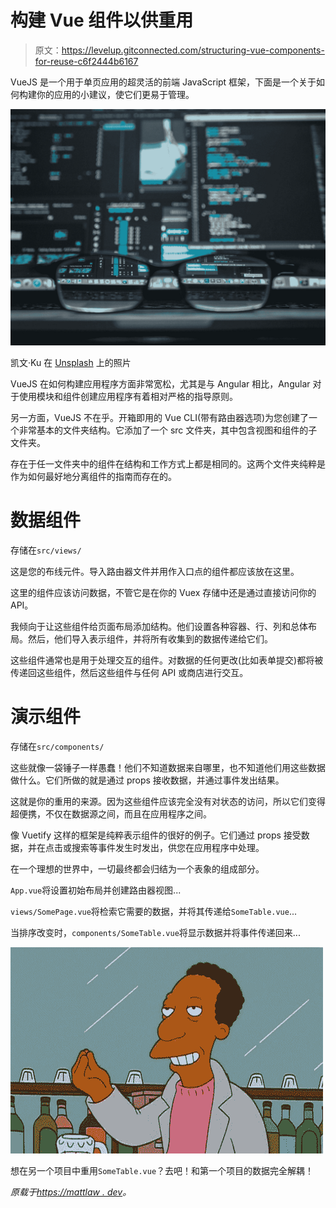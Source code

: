 # 构建 Vue 组件以供重用

> 原文：<https://levelup.gitconnected.com/structuring-vue-components-for-reuse-c6f2444b6167>

VueJS 是一个用于单页应用的超灵活的前端 JavaScript 框架，下面是一个关于如何构建你的应用的小建议，使它们更易于管理。

![](img/6b5c3fd40df4c4316a4feaed8a2d7fc8.png)

凯文·Ku 在 [Unsplash](https://unsplash.com?utm_source=medium&utm_medium=referral) 上的照片

VueJS 在如何构建应用程序方面非常宽松，尤其是与 Angular 相比，Angular 对于使用模块和组件创建应用程序有着相对严格的指导原则。

另一方面，VueJS 不在乎。开箱即用的 Vue CLI(带有路由器选项)为您创建了一个非常基本的文件夹结构。它添加了一个 src 文件夹，其中包含视图和组件的子文件夹。

存在于任一文件夹中的组件在结构和工作方式上都是相同的。这两个文件夹纯粹是作为如何最好地分离组件的指南而存在的。

# 数据组件

存储在`src/views/`

这是您的布线元件。导入路由器文件并用作入口点的组件都应该放在这里。

这里的组件应该访问数据，不管它是在你的 Vuex 存储中还是通过直接访问你的 API。

我倾向于让这些组件给页面布局添加结构。他们设置各种容器、行、列和总体布局。然后，他们导入表示组件，并将所有收集到的数据传递给它们。

这些组件通常也是用于处理交互的组件。对数据的任何更改(比如表单提交)都将被传递回这些组件，然后这些组件与任何 API 或商店进行交互。

# 演示组件

存储在`src/components/`

这些就像一袋锤子一样愚蠢！他们不知道数据来自哪里，也不知道他们用这些数据做什么。它们所做的就是通过 props 接收数据，并通过事件发出结果。

这就是你的重用的来源。因为这些组件应该完全没有对状态的访问，所以它们变得超便携，不仅在数据源之间，而且在应用程序之间。

像 Vuetify 这样的框架是纯粹表示组件的很好的例子。它们通过 props 接受数据，并在点击或搜索等事件发生时发出，供您在应用程序中处理。

在一个理想的世界中，一切最终都会归结为一个表象的组成部分。

`App.vue`将设置初始布局并创建路由器视图...

`views/SomePage.vue`将检索它需要的数据，并将其传递给`SomeTable.vue`...

当排序改变时，`components/SomeTable.vue`将显示数据并将事件传递回来...

![](img/15c490fb786326309ba9597557e22e27.png)

想在另一个项目中重用`SomeTable.vue`？去吧！和第一个项目的数据完全解耦！

*原载于*[*https://mattlaw . dev*](https://mattlaw.dev/blog/structuring-vue-components-for-reuse/)*。*